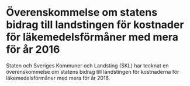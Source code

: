 # Överenskommelse om statens bidrag till landstingen för kostnader för läkemedelsförmåner med mera för år 2016

Staten och Sveriges Kommuner och Landsting (SKL) har tecknat en överenskommelse om statens bidrag till landstingen för kostnaderna för läkemedelsförmåner med mera för år 2016\.
